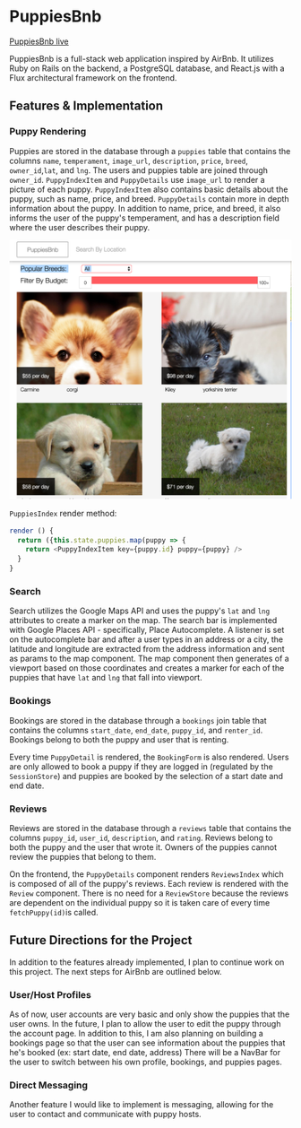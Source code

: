 # PuppiesBnb

[PuppiesBnb live][heroku]

[heroku]: www.puppiesbnb.us

PuppiesBnb is a full-stack web application inspired by AirBnb.  It utilizes Ruby on Rails on the backend, a PostgreSQL database, and React.js with a Flux architectural framework on the frontend.  

## Features & Implementation

### Puppy Rendering

  Puppies are stored in the database through a `puppies` table that contains the columns `name`, `temperament`, `image_url`, `description`, `price`, `breed`, `owner_id`,`lat`, and `lng`. The users and puppies table are joined through `owner_id`. `PuppyIndexItem` and `PuppyDetails` use `image_url` to render a picture of each puppy. `PuppyIndexItem` also contains basic details about the puppy, such as name, price, and breed. `PuppyDetails` contain more in depth information about the puppy. In addition to name, price, and breed, it also informs the user of the puppy's temperament, and has a description field where the user describes their puppy.

![image of puppy index][puppy-detail]

[puppy-detail]: docs/puppy_index.png

`PuppiesIndex` render method:

```javascript
render () {
  return ({this.state.puppies.map(puppy => {
    return <PuppyIndexItem key={puppy.id} puppy={puppy} />
  }
}
```
### Search

Search utilizes the Google Maps API and uses the puppy's `lat` and `lng` attributes to create a marker on the map. The search bar is implemented with Google Places API - specifically, Place Autocomplete. A listener is set on the autocomplete bar and after a user types in an address or a city, the latitude and longitude are extracted from the address information and sent as params to the map component. The map component then generates of a viewport based on those coordinates and creates a marker for each of the puppies that have `lat` and `lng` that fall into viewport.

### Bookings

Bookings are stored in the database through a `bookings` join table that contains the columns `start_date`, `end_date`, `puppy_id`, and `renter_id`. Bookings belong to both the puppy and user that is renting.

Every time `PuppyDetail` is rendered, the `BookingForm` is also rendered. Users are only allowed to book a puppy if they are logged in (regulated by the `SessionStore`) and puppies are booked by the selection of a start date and end date.

### Reviews

Reviews are stored in the database through a `reviews` table that contains the columns `puppy_id`, `user_id`, `description`, and `rating`. Reviews belong to both the puppy and the user that wrote it. Owners of the puppies cannot review the puppies that belong to them.

On the frontend, the `PuppyDetails` component renders `ReviewsIndex` which is composed of all of the puppy's reviews. Each review is rendered with the `Review` component. There is no need for a `ReviewStore` because the reviews are dependent on the individual puppy so it is taken care of every time `fetchPuppy(id)`is called.

## Future Directions for the Project

In addition to the features already implemented, I plan to continue work on this project.  The next steps for AirBnb are outlined below.

### User/Host Profiles

As of now, user accounts are very basic and only show the puppies that the user owns. In the future, I plan to allow the user to edit the puppy through the account page. In addition to this, I am also planning on building a bookings page so that the user can see information about the puppies that he's booked (ex: start date, end date, address) There will be a NavBar for the user to switch between his own profile, bookings, and puppies pages.

### Direct Messaging

Another feature I would like to implement is messaging, allowing for the user to contact and communicate with puppy hosts.
